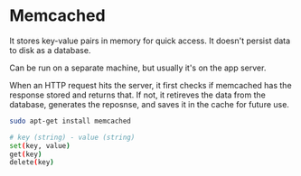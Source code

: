 # Memcached

It stores key-value pairs in memory for quick access. It doesn't persist data to disk as a database.

Can be run on a separate machine, but usually it's on the app server.

When an HTTP request hits the server, it first checks if memcached has the response stored and returns that. If not, it retireves the data from the database, generates the reposnse, and saves it in the cache for future use.

```bash
sudo apt-get install memcached
```

```bash
# key (string) - value (string)
set(key, value)
get(key)
delete(key)
```